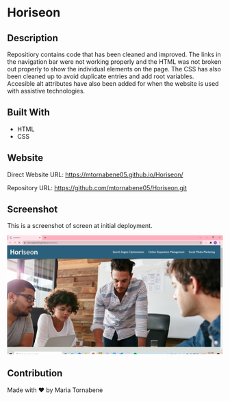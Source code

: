 # Horiseon

## Description
Repositiory contains code that has been cleaned and improved. The links in the navigation bar were not working properly and the HTML was not broken out properly to show the individual elements on the page. The CSS has also been cleaned up to avoid duplicate entries and add root variables. Accesible alt attributes have also been added for when the website is used with assistive technologies.

## Built With
* HTML
* CSS

## Website
Direct Website URL: https://mtornabene05.github.io/Horiseon/

Repository URL: https://github.com/mtornabene05/Horiseon.git

## Screenshot
This is a screenshot of screen at initial deployment.

<img src="./assets/images/capture.png" alt="">


## Contribution
Made with ❤️ by Maria Tornabene
